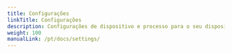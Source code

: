 ```yaml
---
title: Configurações
linkTitle: Configurações
description: Configurações de dispositivo e processo para o seu dispositivo VitalControl
weight: 100
manualLink: /pt/docs/settings/
---
```

<script>
  window.location.href = "/pt/docs/settings/";
</script>
